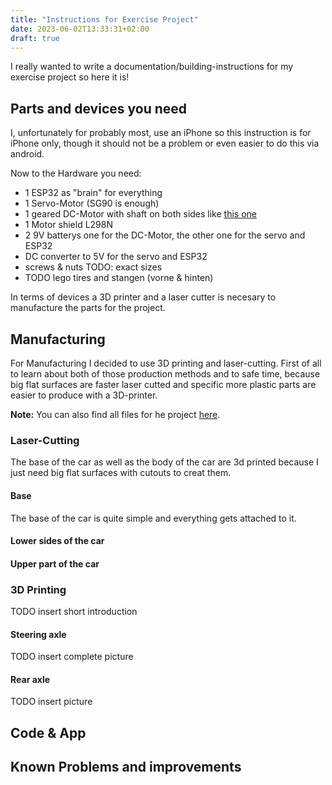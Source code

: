 ```yaml
---
title: "Instructions for Exercise Project"
date: 2023-06-02T13:33:31+02:00
draft: true
---
```

I really wanted to write a documentation/building-instructions for my exercise project so here it is!

## Parts and devices you need

I, unfortunately for probably most, use an iPhone so this instruction is for iPhone only, though it should not be a problem or even easier to do this via android.

Now to the Hardware you need:
 - 1 ESP32 as "brain" for everything
 - 1 Servo-Motor (SG90 is enough)
 - 1 geared DC-Motor with shaft on both sides like [this one](https://www.google.com/search?q=dc+getriebemotor+arduino+gelb)
 - 1 Motor shield L298N
 - 2 9V batterys one for the DC-Motor, the other one for the servo and ESP32
 - DC converter to 5V for the servo and ESP32
 - screws & nuts TODO: exact sizes
 - TODO lego tires and stangen (vorne & hinten)

In terms of devices a 3D printer and a laser cutter is necesary to manufacture the parts for the project.

## Manufacturing

For Manufacturing I decided to use 3D printing and laser-cutting.
First of all to learn about both of those production methods and to safe time, because big flat surfaces are faster laser cutted and specific more plastic parts are easier to produce with a 3D-printer.

**Note:** You can also find all files for he project [here](rc-car-argimlas.zip).

### Laser-Cutting

The base of the car as well as the body of the car are 3d printed because I just need big flat surfaces with cutouts to creat them.

#### Base

The base of the car is quite simple and everything gets attached to it.

#### Lower sides of the car

#### Upper part of the car

### 3D Printing

TODO insert short introduction

#### Steering axle

TODO insert complete picture

#### Rear axle

TODO insert picture

## Code & App

## Known Problems and improvements